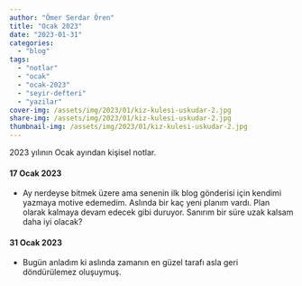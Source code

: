```yaml
---
author: "Ömer Serdar Ören"
title: "Ocak 2023"
date: "2023-01-31"
categories: 
  - "blog"
tags: 
  - "notlar"
  - "ocak"
  - "ocak-2023"
  - "seyir-defteri"
  - "yazilar"
cover-img: /assets/img/2023/01/kiz-kulesi-uskudar-2.jpg
share-img: /assets/img/2023/01/kiz-kulesi-uskudar-2.jpg
thumbnail-img: /assets/img/2023/01/kiz-kulesi-uskudar-2.jpg
---
```


2023 yılının Ocak ayından kişisel notlar.

#### 17 Ocak 2023

- Ay nerdeyse bitmek üzere ama senenin ilk blog gönderisi için kendimi yazmaya motive edemedim. Aslında bir kaç yeni planım vardı. Plan olarak kalmaya devam edecek gibi duruyor. Sanırım bir süre uzak kalsam daha iyi olacak?

#### 31 Ocak 2023

- Bugün anladım ki aslında zamanın en güzel tarafı asla geri döndürülemez oluşuymuş.
